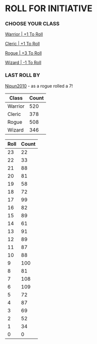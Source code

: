 # ROLL FOR INITIATIVE
### CHOOSE YOUR CLASS

[Warrior | +1 To Roll](https://github.com/benjaminsampica/benjaminsampica/issues/new?title=roll%7Cwarrior&body=Just+click+%27Submit+new+issue%27.)

[Cleric | +1 To Roll](https://github.com/benjaminsampica/benjaminsampica/issues/new?title=roll%7Ccleric&body=Just+click+%27Submit+new+issue%27.)

[Rogue | +3 To Roll](https://github.com/benjaminsampica/benjaminsampica/issues/new?title=roll%7Crogue&body=Just+click+%27Submit+new+issue%27.)

[Wizard | -1 To Roll](https://github.com/benjaminsampica/benjaminsampica/issues/new?title=roll%7Cwizard&body=Just+click+%27Submit+new+issue%27.)
### LAST ROLL BY
[Nipun2010](https://www.github.com/Nipun2010) - as a rogue rolled a 7!

|Class|Count|
|-|-|
|Warrior|520|
|Cleric|378|
|Rogue|508|
|Wizard|346|

|Roll|Count|
|-|-|
|23|22
|22|33
|21|88
|20|81
|19|58
|18|72
|17|99
|16|82
|15|89
|14|61
|13|91
|12|89
|11|87
|10|88
|9|100
|8|81
|7|108
|6|109
|5|72
|4|87
|3|69
|2|52
|1|34
|0|0
